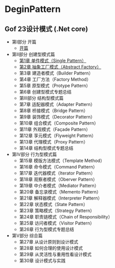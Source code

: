 # DeginPattern

## Gof 23设计模式 (.Net core)

* 第Ⅰ部分 开篇
    * [开篇](开篇.md)
* 第Ⅱ部分 创建型模式篇
    * [第1章 单件模式（Single Pattern）](01-Singleton/README.md)
    * [第2章 抽象工厂模式（Abstract Factory）](02-AbstractFactory/README.md) 
    * 第3章 建造者模式（Builder Pattern） 
    * 第4章 工厂方法（Factory Method） 
    * 第5章 原型模式（Protype Pattern） 
    * 第6章 创建型模式专题总结 
    * 第Ⅲ部分 结构型模式篇 
    * 第7章 适配器模式（Adapter Pattern） 
    * 第8章 桥接模式（Bridge Pattern） 
    * 第9章 装饰模式（Decorator Pattern） 
    * 第10章 组合模式（Composite Pattern） 
    * 第11章 外观模式（Façade Pattern） 
    * 第12章 享元模式（Flyweight Pattern） 
    * 第13章 代理模式（Proxy Pattern） 
    * 第14章 结构型模式专题总结
* 第Ⅳ部分 行为型模式篇
    * 第15章 模版方法模式（Template Method）
    * 第16章 命令模式（Command Pattern）
    * 第17章 迭代器模式（Iterator Pattern）
    * 第18章 观察者模式（Oberver Pattern）
    * 第19章 中介者模式（Mediator Pattern）
    * 第20章 备忘录模式（Memento Pattern）
    * 第21章 解释器模式（Interpreter Pattern）
    * 第22章 状态模式（State Pattern）
    * 第23章 策略模式（Strategy Pattern）
    * 第24章 职责链模式（Chain of Responsibility）
    * 第25章 访问者模式（Visitor Pattern）
    * 第26章 行为型模式专题总结
* 第Ⅴ部分 综合篇 
    * 第27章 从设计原则到设计模式 
    * 第28章 如何合理的使用设计模式 
    * 第29章 从灵活性与重用性看设计模式 
    * 第30章 设计模式与实践
